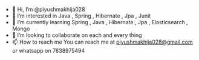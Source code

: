 - 👋 Hi, I’m @piyushmakhija028
- 👀 I’m interested in Java , Spring , Hibernate , Jpa , Junit
- 🌱 I’m currently learning Spring , Java , Hibernate , Jpa , Elasticsearch , Mongo
- 💞️ I’m looking to collaborate on each and every thing
- 📫 How to reach me You can reach me at piyushmakhija028@gmail.com or whatsapp on 7838975494

<!---
PiyushJava/PiyushJava is a ✨ special ✨ repository because its `README.md` (this file) appears on your GitHub profile.
You can click the Preview link to take a look at your changes.
--->
